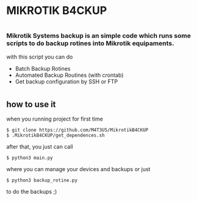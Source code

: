 # MIKROTIK B4CKUP
#
#
#
 ### Mikrotik Systems backup is an simple code which runs some scripts to do backup rotines into Mikrotik equipaments.

with this script you can do

  - Batch Backup Rotines   
  - Automated Backup Routines (with crontab)
  - Get backup configuration by SSH or FTP
#
#
#

## how to use it

when you running project for first time 

    $ git clone https://github.com/M4T3U5/MikrotikB4CKUP
    $ .MikrotikB4CKUP/get_dependences.sh
    
after that, you just can call

    $ python3 main.py
where you can manage your devices and backups or just
    
    $ python3 backup_rotine.py
to do the backups ;)